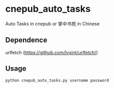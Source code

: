 # cnepub_auto_tasks

Auto Tasks in cnepub or 掌中书苑 in Chinese

## Dependence

urlfetch (https://github.com/lyxint/urlfetch/)

## Usage

``
python cnepub_auto_tasks.py username password
``
